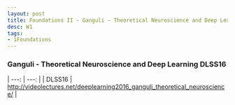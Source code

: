 ```yaml
---
layout: post
title: Foundations II - Ganguli - Theoretical Neuroscience and Deep Learning DLSS16
desc: W1
tags:
- 1Foundations
---
```


### Ganguli - Theoretical Neuroscience and Deep Learning DLSS16

| ---: | ---: |
| DLSS16 | http://videolectures.net/deeplearning2016_ganguli_theoretical_neuroscience/ |

